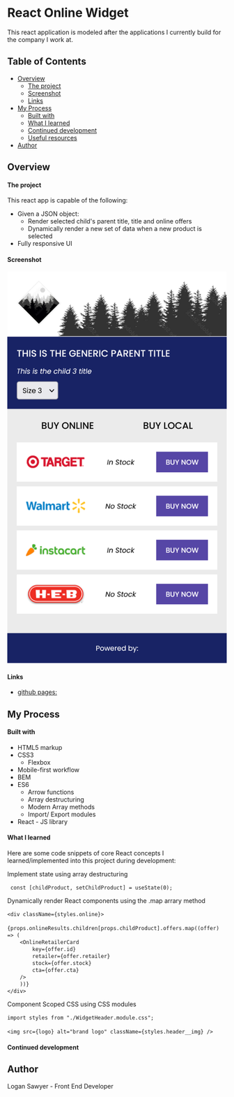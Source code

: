 # React Online Widget

This react application is modeled after the applications I currently build for the company I work at.

## Table of Contents

- [Overview](#overview)
  - [The project](#the-project)
  - [Screenshot](#screenshot)
  - [Links](#links)
- [My Process](#my-process)
  - [Built with](#built-with)
  - [What I learned](#what-i-learned)
  - [Continued development](#continued-development)
  - [Useful resources](#useful-resources)
- [Author](#author)

## Overview

#### The project

This react app is capable of the following:

- Given a JSON object:
  - Render selected child's parent title, title and online offers
  - Dynamically render a new set of data when a new product is selected
- Fully responsive UI

#### Screenshot

![react-app-screenshot](./react-app-screenshot.png)

#### Links

- [github pages:](#)

## My Process

#### Built with

- HTML5 markup
- CSS3
  - Flexbox
- Mobile-first workflow
- BEM
- ES6
  - Arrow functions
  - Array destructuring
  - Modern Array methods
  - Import/ Export modules
- React - JS library

#### What I learned

Here are some code snippets of core React concepts I learned/implemented into this project during development:

Implement state using array destructuring

```
 const [childProduct, setChildProduct] = useState(0);
```

Dynamically render React components using the .map arrary method

```
<div className={styles.online}>
    {props.onlineResults.children[props.childProduct].offers.map((offer) => (
    <OnlineRetailerCard
        key={offer.id}
        retailer={offer.retailer}
        stock={offer.stock}
        cta={offer.cta}
    />
    ))}
</div>
```

Component Scoped CSS using CSS modules

```
import styles from "./WidgetHeader.module.css";

<img src={logo} alt="brand logo" className={styles.header__img} />
```

#### Continued development

## Author

Logan Sawyer - Front End Developer
